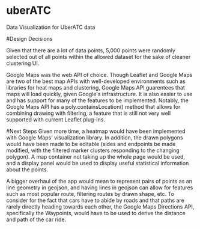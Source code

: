 # uberATC
Data Visualization for UberATC data

#Design Decisions

Given that there are a lot of data points, 5,000 points were randomly selected out of all points within the allowed dataset for the sake of cleaner clustering UI.

Google Maps was the web API of choice. Though Leaflet and Google Maps are two of the best map APIs with well-developed environments such as libraries for heat maps and clustering, Google Maps API guarentees that maps will load quickly, given Google's infrastructure. It is also easier to use and has support for many of the features to be implemented. Notably, the Google Maps API has a poly.containsLocation() method that allows for combining drawing with filtering, a feature that is still not very well supported with current Leaflet plug-ins.



#Next Steps
Given more time, a heatmap would have been implemented with Google Maps' visualization library. In addition, the drawn polygons would have been made to be editable (sides and endpoints be made modified, with the filtered marker clusters responding to the changing polygon). A map container not taking up the whole page would be used, and a display panel would be used to display useful statistical information about the points. 

A bigger overhaul of the app would mean to represent pairs of points as an line geometry in geojson, and having lines in geojson can allow for features such as most popular route, filtering routes by drawn shape, etc. To consider for the fact that cars have to abide by roads and that paths are rarely directly heading towards each other, the Google Maps Directions API, specifically the Waypoints, would have to be used to derive the distance and path of the car ride.
